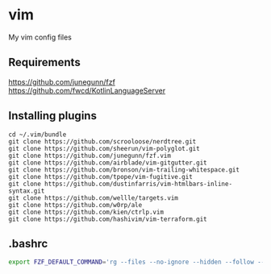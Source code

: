 vim
===

My vim config files

## Requirements
https://github.com/junegunn/fzf
https://github.com/fwcd/KotlinLanguageServer

## Installing plugins

```
cd ~/.vim/bundle
git clone https://github.com/scrooloose/nerdtree.git
git clone https://github.com/sheerun/vim-polyglot.git
git clone https://github.com/junegunn/fzf.vim
git clone https://github.com/airblade/vim-gitgutter.git
git clone https://github.com/bronson/vim-trailing-whitespace.git
git clone https://github.com/tpope/vim-fugitive.git
git clone https://github.com/dustinfarris/vim-htmlbars-inline-syntax.git
git clone https://github.com/wellle/targets.vim
git clone https://github.com/w0rp/ale
git clone https://github.com/kien/ctrlp.vim
git clone https://github.com/hashivim/vim-terraform.git

```

## .bashrc

```bash
export FZF_DEFAULT_COMMAND='rg --files --no-ignore --hidden --follow --glob "!.git/*"
```
